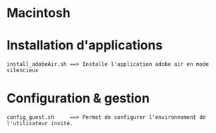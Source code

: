 # Macintosh

# Installation d'applications
	install_adobeAir.sh	==>	Installe l'application adobe air en mode silencieux

# Configuration & gestion
	config_guest.sh 	==>	Permet de configurer l'environnement de l'utilisateur invité.
